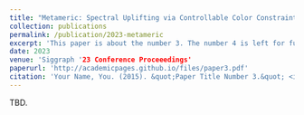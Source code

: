 ```yaml
---
title: "Metameric: Spectral Uplifting via Controllable Color Constraints"
collection: publications
permalink: /publication/2023-metameric
excerpt: 'This paper is about the number 3. The number 4 is left for future work.'
date: 2023
venue: 'Siggraph '23 Conference Proceeedings'
paperurl: 'http://academicpages.github.io/files/paper3.pdf'
citation: 'Your Name, You. (2015). &quot;Paper Title Number 3.&quot; <i>Journal 1</i>. 1(3).'
---
```


TBD.

<!-- This paper is about the number 3. The number 4 is left for future work.

[Download paper here](http://academicpages.github.io/files/paper3.pdf)

Recommended citation: Your Name, You. (2015). "Paper Title Number 3." <i>Journal 1</i>. 1(3). -->